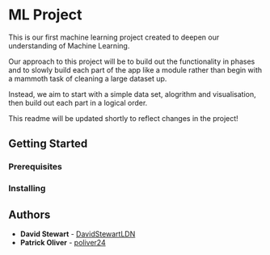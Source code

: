 # ML Project 

This is our first machine learning project created to deepen our understanding of Machine Learning.

Our approach to this project will be to build out the functionality in phases and to slowly build each part of the app like a module rather than begin with a mammoth task of cleaning a large dataset up.

Instead, we aim to start with a simple data set, alogrithm and visualisation, then build out each part in a logical order.

This readme will be updated shortly to reflect changes in the project!

## Getting Started


### Prerequisites


### Installing


## Authors

* **David Stewart** - [DavidStewartLDN](https://github.com/DavidStewartLDN)
* **Patrick Oliver** - [poliver24](https://github.com/poliver24)
